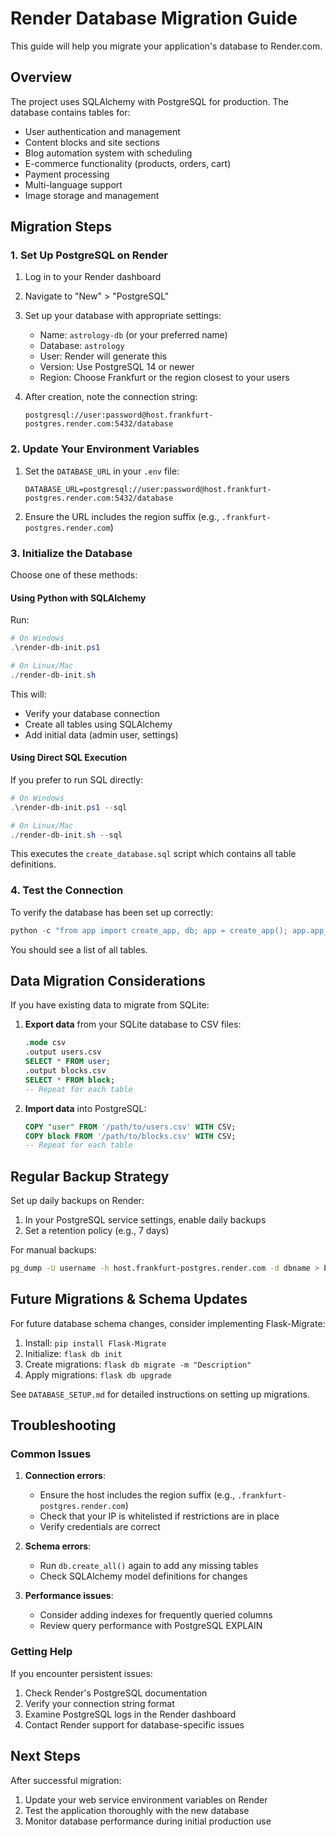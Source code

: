 # Render Database Migration Guide

This guide will help you migrate your application's database to Render.com.

## Overview

The project uses SQLAlchemy with PostgreSQL for production. The database contains tables for:

- User authentication and management
- Content blocks and site sections
- Blog automation system with scheduling
- E-commerce functionality (products, orders, cart)
- Payment processing
- Multi-language support
- Image storage and management

## Migration Steps

### 1. Set Up PostgreSQL on Render

1. Log in to your Render dashboard
2. Navigate to "New" > "PostgreSQL"
3. Set up your database with appropriate settings:
   - Name: `astrology-db` (or your preferred name)
   - Database: `astrology`
   - User: Render will generate this
   - Version: Use PostgreSQL 14 or newer
   - Region: Choose Frankfurt or the region closest to your users

4. After creation, note the connection string:
   ```
   postgresql://user:password@host.frankfurt-postgres.render.com:5432/database
   ```

### 2. Update Your Environment Variables

1. Set the `DATABASE_URL` in your `.env` file:
   ```
   DATABASE_URL=postgresql://user:password@host.frankfurt-postgres.render.com:5432/database
   ```

2. Ensure the URL includes the region suffix (e.g., `.frankfurt-postgres.render.com`)

### 3. Initialize the Database

Choose one of these methods:

#### Using Python with SQLAlchemy

Run:
```powershell
# On Windows
.\render-db-init.ps1

# On Linux/Mac
./render-db-init.sh
```

This will:
- Verify your database connection
- Create all tables using SQLAlchemy
- Add initial data (admin user, settings)

#### Using Direct SQL Execution

If you prefer to run SQL directly:

```powershell
# On Windows
.\render-db-init.ps1 --sql

# On Linux/Mac
./render-db-init.sh --sql
```

This executes the `create_database.sql` script which contains all table definitions.

### 4. Test the Connection

To verify the database has been set up correctly:

```powershell
python -c "from app import create_app, db; app = create_app(); app.app_context().push(); print('All tables:', list(map(str, db.metadata.tables)))"
```

You should see a list of all tables.

## Data Migration Considerations

If you have existing data to migrate from SQLite:

1. **Export data** from your SQLite database to CSV files:
   ```sql
   .mode csv
   .output users.csv
   SELECT * FROM user;
   .output blocks.csv
   SELECT * FROM block;
   -- Repeat for each table
   ```

2. **Import data** into PostgreSQL:
   ```sql
   COPY "user" FROM '/path/to/users.csv' WITH CSV;
   COPY block FROM '/path/to/blocks.csv' WITH CSV;
   -- Repeat for each table
   ```

## Regular Backup Strategy

Set up daily backups on Render:

1. In your PostgreSQL service settings, enable daily backups
2. Set a retention policy (e.g., 7 days)

For manual backups:
```bash
pg_dump -U username -h host.frankfurt-postgres.render.com -d dbname > backup_$(date +%Y%m%d).sql
```

## Future Migrations & Schema Updates

For future database schema changes, consider implementing Flask-Migrate:

1. Install: `pip install Flask-Migrate`
2. Initialize: `flask db init`
3. Create migrations: `flask db migrate -m "Description"`
4. Apply migrations: `flask db upgrade`

See `DATABASE_SETUP.md` for detailed instructions on setting up migrations.

## Troubleshooting

### Common Issues

1. **Connection errors**:
   - Ensure the host includes the region suffix (e.g., `.frankfurt-postgres.render.com`)
   - Check that your IP is whitelisted if restrictions are in place
   - Verify credentials are correct

2. **Schema errors**:
   - Run `db.create_all()` again to add any missing tables
   - Check SQLAlchemy model definitions for changes

3. **Performance issues**:
   - Consider adding indexes for frequently queried columns
   - Review query performance with PostgreSQL EXPLAIN

### Getting Help

If you encounter persistent issues:

1. Check Render's PostgreSQL documentation
2. Verify your connection string format
3. Examine PostgreSQL logs in the Render dashboard
4. Contact Render support for database-specific issues

## Next Steps

After successful migration:

1. Update your web service environment variables on Render
2. Test the application thoroughly with the new database
3. Monitor database performance during initial production use
